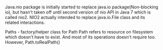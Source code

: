 
Java.nio package is initially started to replace java.io package(Non-blocking io), but hasn't taken off until second version of nio API in Java 7 which is called nio2.
NIO2 actually intended to replace java.io.File class and its related interactions. 

Paths - factory/helper class for Path
Path refers to resource on filesystem which doesn't have to exist. And most of its operations doesn't require too. 
However, Path.toRealPath()
 
 


